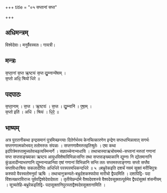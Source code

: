 +++
title = "०५ सप्तानां सप्त"

+++
## अधिमन्त्रम्
विश्वेदेवाः। मनुर्वैवस्वतः। गायत्री।

## मन्त्रः
स॒प्ता॒नां स॒प्त ऋ॒ष्टयः॑ स॒प्त द्यु॒म्नान्ये॑षाम् ।  
स॒प्तो अधि॒ श्रियो॑ धिरे ॥

## पदपाठः
स॒प्ता॒नाम् । स॒प्त । ऋ॒ष्टयः॑ । स॒प्त । द्यु॒म्नानि॑ । ए॒षा॒म् ।  
स॒प्तो इति॑ । अधि॑ । श्रियः॑ । धि॒रे॒ ॥

## भाष्यम्
अत्र पुरातनीकथा इन्द्रसमानं पुत्रमिच्छन्त्याः दितेर्गर्भस्य केनचित्कारणेन इन्द्रेण सप्तधाभिन्नत्वात् सगर्भः सप्तगणात्मकोभवत् ततोमरुतः संपन्नाः । सप्तगणावैमरुतइतिश्रुतेः । एषा कथा इदंपित्रेमरुतामुच्यतेवचइत्यस्मिन्वर्गे । सप्रपच्चेनाभ्यधायि । तथाचास्याऋचोयमर्थः-सप्तानां मरुतां गणानां सप्त सप्तसङ्ख्याका ऋष्टय आयुधविशेषाविभिन्नाःसन्ति तथा सप्तसङ्ख्याकानि द्युम्नाः नि द्योतमानानि कुंडलादीन्याभरणानि द्युम्नान्यन्नानिवा एषां गणानां विभिन्नानि सन्ति ततः सप्तमरुताङ्गणाः सप्तो सप्तैव सप्तविधाःश्रियः सकलादीप्तिः अधिधिरे परस्परमधिकन्दधिरे ॥ ५ ॥बभ्रुरेकइति दशर्चं नवमं सूक्तं मरीचिपुत्रः कश्यपो वैवस्वतोमनुर्वा ऋषिः । तथाचानुक्रम्यते-बभ्रुर्दशकश्यपोवा मारीचो द्वैपदमिति । दशापिद्वि- पदा विंशत्यक्षराविराजः पूर्ववद्विश्वेदेवादेवता । तृतीयेछन्दोमे वैश्वदेवशस्त्रे वैश्वदेवसूक्तात्पूर्वमेव द्वैपदंसूक्तं शंसनीयम् । सूत्र्यतेहि-बभ्रुरेकइतिद्वि- पदासूक्तानिपुरस्ताद्वैश्वदेवसूक्तानामिति ।